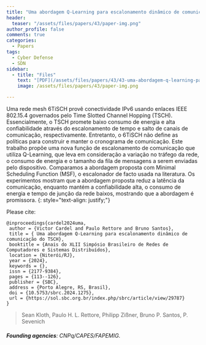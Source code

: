 ```yaml
---
title: "Uma abordagem Q-Learning para escalonamento dinâmico de comunicação do TSCH"
header:
  teaser: "/assets/files/papers/43/paper-img.png"
author_profile: false
comments: true
categories:
  - Papers
tags:
  - Cyber Defense
  - SDN
sidebar:
  - title: "Files"
    text: "[PDF](/assets/files/papers/43/43-uma-abordagem-q-learning-para-escalonamento-dinamico-de-comunicacao-do-tsch.pdf){: .btn .btn--success}{: target=\"_blank\"} [DOI](https://doi.org/10.5753/sbrc.2024.1275){: .btn .btn--success}{: target=\"_blank\"} [Video](https://drive.google.com/file/d/1cg7DJogWrgAOXroprFHDWP595FtDFWLf/view?usp=sharing){: .btn .btn--info}{: target=\"_blank\"} [Talk](/assets/files/papers/43/apresentacao-sbrc-victor-cardel.pdf){: .btn .btn--info}{: target=\"_blank\"} "
    image: /assets/files/papers/43/paper-img.png

---
```


Uma rede mesh 6TiSCH provê conectividade IPv6 usando enlaces IEEE 802.15.4 governados pelo Time Slotted Channel Hopping (TSCH). Essencialmente, o TSCH promete baixo consumo de energia e alta confiabilidade através do escalonamento de tempo e salto de canais de comunicação, respectivamente. Entretanto, o 6TiSCH não define as políticas para construir e manter o cronograma de comunicação. Este trabalho propõe uma nova função de escalonamento de comunicação que utiliza Q-Learning, que leva em consideração a variação no tráfego da rede, o consumo de energia e o tamanho da fila de mensagens a serem enviadas pelo dispositivo. Comparamos a abordagem proposta com Minimal Scheduling Function (MSF), o escalonador de facto usada na literatura. Os experimentos mostram que a abordagem proposta reduz a latência da comunicação, enquanto mantém a confiabilidade alta, o consumo de energia e tempo de junção da rede baixos, mostrando que a abordagem é promissora.
{: style="text-align: justify;"}

Please cite:
```TeX
@inproceedings{cardel2024uma,
 author = {Victor Cardel and Paulo Rettore and Bruno Santos},
 title = { Uma abordagem Q-Learning para escalonamento dinâmico de comunicação do TSCH},
 booktitle = {Anais do XLII Simpósio Brasileiro de Redes de Computadores e Sistemas Distribuídos},
 location = {Niterói/RJ},
 year = {2024},
 keywords = {},
 issn = {2177-9384},
 pages = {113--126},
 publisher = {SBC},
 address = {Porto Alegre, RS, Brasil},
 doi = {10.5753/sbrc.2024.1275},
 url = {https://sol.sbc.org.br/index.php/sbrc/article/view/29787}
}
```
> Sean Kloth, Paulo H. L. Rettore, Philipp Zißner, Bruno P. Santos, P. Sevenich
###### **Founding agencies**: CNPq/CAPES/FAPEMIG.

